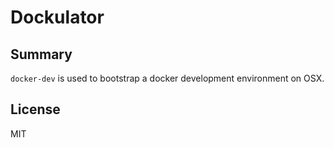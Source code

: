 # Dockulator

## Summary

`docker-dev` is used to bootstrap a docker development environment on OSX.

## License

MIT
